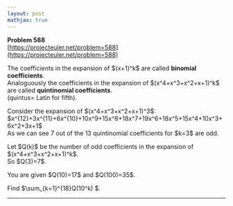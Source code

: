 ```yaml
---
layout: post
mathjax: true
---
```

**Problem 588**  
[https://projecteuler.net/problem=588](https://projecteuler.net/problem=588)

<p>
The coefficients in the expansion of $(x+1)^k$ are called <b>binomial coefficients</b>.<br />
Analoguously the coefficients in the expansion of $(x^4+x^3+x^2+x+1)^k$ are called <b>quintinomial coefficients</b>.<br /> (quintus= Latin for fifth).
</p>
<p>
Consider the expansion of $(x^4+x^3+x^2+x+1)^3$:<br />
$x^{12}+3x^{11}+6x^{10}+10x^9+15x^8+18x^7+19x^6+18x^5+15x^4+10x^3+6x^2+3x+1$<br />
As we can see 7 out of the 13 quintinomial coefficients for $k=3$ are odd.
</p>
<p>
Let $Q(k)$ be the number of odd coefficients in the expansion of $(x^4+x^3+x^2+x+1)^k$.<br />
So $Q(3)=7$.
</p>
<p>
You are given $Q(10)=17$ and $Q(100)=35$.
</p>
<p>Find  $\sum_{k=1}^{18}Q(10^k) $.
</p>


---
